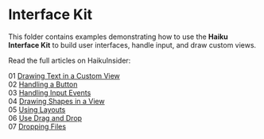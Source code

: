 # Interface Kit

This folder contains examples demonstrating how to use the **Haiku Interface Kit** to build user interfaces, handle input, and draw custom views.

Read the full articles on HaikuInsider:

01 [Drawing Text in a Custom View](https://www.haikuinsider.org/interface-kit-drawing-text-in-a-custom-view)  
02 [Handling a Button](https://www.haikuinsider.org/interface-kit-handling-a-button)  
03 [Handling Input Events](https://www.haikuinsider.org/interface-kit-handling-input-events)  
04 [Drawing Shapes in a View](https://www.haikuinsider.org/interface-kit-drawing-shapes-in-a-view)  
05 [Using Layouts](https://www.haikuinsider.org/interface-kit-using-layouts)  
06 [Use Drag and Drop](https://www.haikuinsider.org/interface-kit-use-drag-and-drop)  
07 [Dropping Files](https://www.haikuinsider.org/interface-kit-dropping-files)
